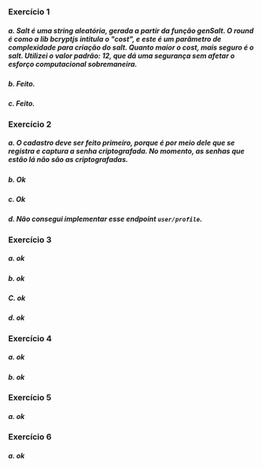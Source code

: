 ### Exercício 1

##### a. Salt é uma string aleatória, gerada a partir da função genSalt. O round é como a lib bcryptjs intitula o "cost", e este é um parâmetro de complexidade para criação do salt. Quanto maior o cost, mais seguro é o salt. Utilizei o valor padrão: 12, que dá uma segurança sem afetar o esforço computacional sobremaneira.    

##### b. Feito.

##### c. Feito. 

### Exercício 2

##### a. O cadastro deve ser feito primeiro, porque é por meio dele que se registra e captura a senha criptografada. No momento, as senhas que estão lá não são as criptografadas. 

##### b. Ok

##### c. Ok

##### d. Não consegui implementar esse endpoint `user/profile`. 

### Exercício 3
##### a. ok
##### b. ok
##### C. ok
##### d. ok

### Exercício 4

##### a. ok

##### b. ok

### Exercício 5

##### a. ok

### Exercício 6

##### a. ok
